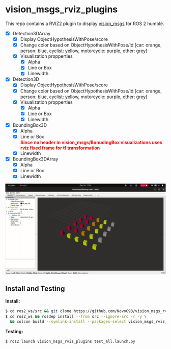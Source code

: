 # vision_msgs_rviz_plugins

This repo contains a RVIZ2 plugin to display [vision_msgs](https://github.com/ros-perception/vision_msgs/tree/ros2) for ROS 2 humble.

- [x] Detection3DArray
  - [x] Display ObjectHypothesisWithPose/score
  - [x] Change color based on ObjectHypothesisWithPose/id [car: orange, person: blue, cyclist: yellow, motorcycle: purple, other: grey]
  - [x] Visualization propperties
    - [x] Alpha
    - [x] Line or Box
    - [x] Linewidth
- [x] Detection3D
  - [x] Display ObjectHypothesisWithPose/score
  - [x] Change color based on ObjectHypothesisWithPose/id [car: orange, person: blue, cyclist: yellow, motorcycle: purple, other: grey]
  - [x] Visualization propperties
    - [x] Alpha
    - [x] Line or Box
    - [x] Linewidth
- [x] BoundingBox3D
    - [x] Alpha
    - [x] Line or Box    
        <span style="color:red">**Since no header in vision_msgs/BonudingBox visualizations uses rviz fixed frame for tf transformation**</span>
    - [x] Linewidth
- [x] BoundingBox3DArray
    - [x] Alpha
    - [x] Line or Box
    - [x] Linewidth

![Bounding Box Array](assets/BBoxArray.gif)

## Install and Testing

__Install:__
```bash
$ cd ros2_ws/src && git clone https://github.com/NovoG93/vision_msgs_rviz_plugins -b humble
$ cd ros2_ws && rosdep install --from src --ignore-src -r -y \
  && colcon build --symlink-install --packages-select vision_msgs_rviz_plugins
```

__Testing:__
```bash
$ ros2 launch vision_msgs_rviz_plugins test_all.launch.py 
```